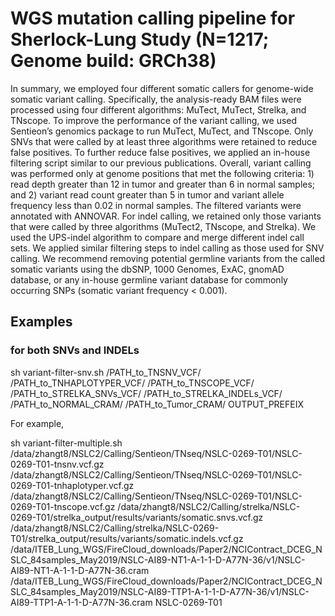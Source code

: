 # WGS mutation calling pipeline for Sherlock-Lung Study (N=1217; Genome build: GRCh38)
In summary, we employed four different somatic callers for genome-wide somatic variant calling. Specifically, the analysis-ready BAM files were processed using four different algorithms: MuTect, MuTect, Strelka, and TNscope. To improve the performance of the variant calling, we used Sentieon’s genomics package to run MuTect, MuTect, and TNscope. Only SNVs that were called by at least three algorithms were retained to reduce false positives. To further reduce false positives, we applied an in-house filtering script similar to our previous publications. Overall, variant calling was performed only at genome positions that met the following criteria: 1) read depth greater than 12 in tumor and greater than 6 in normal samples; and 2) variant read count greater than 5 in tumor and variant allele frequency less than 0.02 in normal samples. The filtered variants were annotated with ANNOVAR. For indel calling, we retained only those variants that were called by three algorithms (MuTect2, TNscope, and Strelka). We used the UPS-indel algorithm to compare and merge different indel call sets. We applied similar filtering steps to indel calling as those used for SNV calling. We recommend removing potential germline variants from the called somatic variants using the dbSNP, 1000 Genomes, ExAC, gnomAD database, or any in-house germline variant database for commonly occurring SNPs (somatic variant frequency < 0.001).

## Examples

### for both SNVs and INDELs

sh variant-filter-snv.sh /PATH_to_TNSNV_VCF/ /PATH_to_TNHAPLOTYPER_VCF/ /PATH_to_TNSCOPE_VCF/ /PATH_to_STRELKA_SNVs_VCF/  /PATH_to_STRELKA_INDELs_VCF/ /PATH_to_NORMAL_CRAM/ /PATH_to_Tumor_CRAM/ OUTPUT_PREFEIX


For example, 

sh variant-filter-multiple.sh 
/data/zhangt8/NSLC2/Calling/Sentieon/TNseq/NSLC-0269-T01/NSLC-0269-T01-tnsnv.vcf.gz 
/data/zhangt8/NSLC2/Calling/Sentieon/TNseq/NSLC-0269-T01/NSLC-0269-T01-tnhaplotyper.vcf.gz
/data/zhangt8/NSLC2/Calling/Sentieon/TNseq/NSLC-0269-T01/NSLC-0269-T01-tnscope.vcf.gz
/data/zhangt8/NSLC2/Calling/strelka/NSLC-0269-T01/strelka_output/results/variants/somatic.snvs.vcf.gz
/data/zhangt8/NSLC2/Calling/strelka/NSLC-0269-T01/strelka_output/results/variants/somatic.indels.vcf.gz
/data/ITEB_Lung_WGS/FireCloud_downloads/Paper2/NCIContract_DCEG_NSLC_84samples_May2019/NSLC-AI89-NT1-A-1-1-D-A77N-36/v1/NSLC-AI89-NT1-A-1-1-D-A77N-36.cram /data/ITEB_Lung_WGS/FireCloud_downloads/Paper2/NCIContract_DCEG_NSLC_84samples_May2019/NSLC-AI89-TTP1-A-1-1-D-A77N-36/v1/NSLC-AI89-TTP1-A-1-1-D-A77N-36.cram
NSLC-0269-T01



